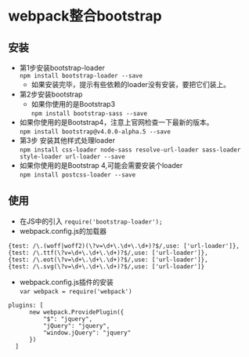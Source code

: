 # webpack整合bootstrap
## 安装
+ 第1步安装bootstrap-loader  
`npm install bootstrap-loader --save`
    + 如果安装完毕，提示有些依赖的loader没有安装，要把它们装上。
+ 第2步安装bootstrap
    * 如果你使用的是Bootstrap3  
` npm install bootstrap-sass --save `
+ 如果你使用的是Bootstrap4，注意上官网检查一下最新的版本。  
`npm install bootstrap@v4.0.0-alpha.5 --save`
+ 第3步 安装其他样式处理loader  
`npm install css-loader node-sass resolve-url-loader sass-loader style-loader url-loader --save`
+ 如果你使用的是Bootstrap 4,可能会需要安装个loader  
`npm install postcss-loader --save`

## 使用
+ 在JS中的引入
`require('bootstrap-loader');`
+ webpack.config.js的加载器
```
{test: /\.(woff|woff2)(\?v=\d+\.\d+\.\d+)?$/,use: ['url-loader']},
{test: /\.ttf(\?v=\d+\.\d+\.\d+)?$/,use: ['url-loader']},
{test: /\.eot(\?v=\d+\.\d+\.\d+)?$/,use: ['url-loader']},
{test: /\.svg(\?v=\d+\.\d+\.\d+)?$/,use: ['url-loader']}
```
+ webpack.config.js插件的安装  
`var webpack = require('webpack')`

```
plugins: [
      new webpack.ProvidePlugin({
          "$": "jquery",
          "jQuery": "jquery",
          "window.jQuery": "jquery"
      })
  ]
  ```

